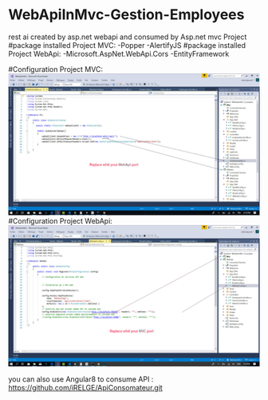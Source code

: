 # WebApiInMvc-Gestion-Employees
rest ai created by asp.net webapi and consumed by Asp.net mvc Project
#package installed Project MVC:
-Popper
-AlertifyJS
#package installed Project WebApi:
-Microsoft.AspNet.WebApi.Cors
-EntityFramework

#Configuration Project MVC:
![Screenshot 1](Capture.jpg)
#Configuration Project WebApi:
![Screenshot 2](Capture2.jpg)



you can also use Angular8 to consume API  :
https://github.com/iRELGE/ApiConsomateur.git
